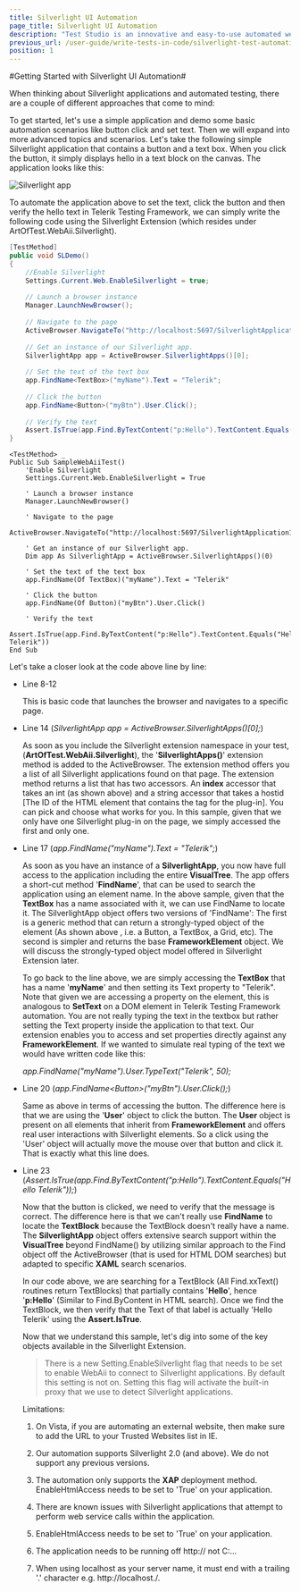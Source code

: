 ```yaml
---
title: Silverlight UI Automation
page_title: Silverlight UI Automation
description: "Test Studio is an innovative and easy-to-use automated web, WPF and load testing solution. Test Studio tests support essential technologies like ASP.NET AJAX, Silverlight, PHP and MVC. HTML5, Testing framework, functional testing, performance testing, load testing, exploratory testing, manual testing."
previous_url: /user-guide/write-tests-in-code/silverlight-test-automation/introduction.aspx, /user-guide/write-tests-in-code/silverlight-test-automation/introduction
position: 1
---
```

#Getting Started with Silverlight UI Automation#

When thinking about Silverlight applications and automated testing, there are a couple of different approaches that come to mind:
 
To get started, let's use a simple application and demo some basic automation scenarios like button click and set text. Then we will expand into more advanced topics and scenarios. Let's take the following simple Silverlight application that contains a button and a text box. When you click the button, it simply displays hello in a text block on the canvas. The application looks like this:

![Silverlight app][1]

To automate the application above to set the text, click the button and then verify the hello text in Telerik Testing Framework, we can simply write the following code using the Silverlight Extension (which resides under ArtOfTest.WebAii.Silverlight).

```C#
[TestMethod]
public void SLDemo()
{  
	//Enable Silverlight
	Settings.Current.Web.EnableSilverlight = true;
	 
	// Launch a browser instance
	Manager.LaunchNewBrowser();
	 
	// Navigate to the page
	ActiveBrowser.NavigateTo("http://localhost:5697/SilverlightApplication1Web/SilverlightApplication1TestPage.html");
	 
	// Get an instance of our Silverlight app.
	SilverlightApp app = ActiveBrowser.SilverlightApps()[0];
	 
	// Set the text of the text box
	app.FindName<TextBox>("myName").Text = "Telerik";
	 
	// Click the button
	app.FindName<Button>("myBtn").User.Click();
	 
	// Verify the text
	Assert.IsTrue(app.Find.ByTextContent("p:Hello").TextContent.Equals("Hello Telerik"));
}
```
 

```VB
<TestMethod> _
Public Sub SampleWebAiiTest()
    'Enable Silverlight
    Settings.Current.Web.EnableSilverlight = True
 
    ' Launch a browser instance
    Manager.LaunchNewBrowser()
 
    ' Navigate to the page
    ActiveBrowser.NavigateTo("http://localhost:5697/SilverlightApplication1Web/SilverlightApplication1TestPage.html")
 
    ' Get an instance of our Silverlight app.
    Dim app As SilverlightApp = ActiveBrowser.SilverlightApps()(0)
 
    ' Set the text of the text box
    app.FindName(Of TextBox)("myName").Text = "Telerik"
 
    ' Click the button
    app.FindName(Of Button)("myBtn").User.Click()
 
    ' Verify the text
    Assert.IsTrue(app.Find.ByTextContent("p:Hello").TextContent.Equals("Hello Telerik"))
End Sub
```
Let's take a closer look at the code above line by line:

* Line 8-12

	This is basic code that launches the browser and navigates to a specific page.

* Line 14 (*SilverlightApp app = ActiveBrowser.SilverlightApps()[0];*)

	As soon as you include the Silverlight extension namespace in your test, (**ArtOfTest.WebAii.Silverlight**), the '**SilverlightApps()**' extension method is added to the ActiveBrowser. The extension method offers you a list of all Silverlight applications found on that page. The extension method returns a list that has two accessors. An **index** accessor that takes an int (as shown above) and a string accessor that takes a hostid [The ID of the HTML element that contains the <object> tag for the plug-in]. You can pick and choose what works for you. In this sample, given that we only have one Silverlight plug-in on the page, we simply accessed the first and only one.

* Line 17 (*app.FindName<TextBox>("myName").Text = "Telerik";*)

	As soon as you have an instance of a **SilverlightApp**, you now have full access to the application including the entire **VisualTree**. The app offers a short-cut method '**FindName**', that can be used to search the application using an element name. In the above sample, given that the **TextBox** has a name associated with it, we can use FindName to locate it. The SilverlightApp object offers two versions of 'FindName': The first is a generic method that can return a strongly-typed object of the element (As shown above , i.e. a Button, a TextBox, a Grid, etc). The second is simpler and returns the base **FrameworkElement** object. We will discuss the strongly-typed object model offered in Silverlight Extension later.
 
	To go back to the line above, we are simply accessing the **TextBox** that has a name '**myName**' and then setting its Text property to "Telerik". Note that given we are accessing a property on the element, this is analogous to **SetText** on a DOM element in Telerik Testing Framework automation. You are not really typing the text in the textbox but rather setting the Text property inside the application to that text. Our extension enables you to access and set properties directly against any **FrameworkElement**. If we wanted to simulate real typing of the text we would have written code like this:
 
 
	*app.FindName<TextBox>("myName").User.TypeText("Telerik", 50);*

* Line 20 (*app.FindName\<Button>("myBtn").User.Click();*)

	Same as above in terms of accessing the button. The difference here is that we are using the '**User**' object to click the button. The **User** object is present on all elements that inherit from **FrameworkElement** and offers real user interactions with Silverlight elements. So a click using the 'User' object will actually move the mouse over that button and click it. That is exactly what this line does.

* Line 23 (*Assert.IsTrue(app.Find.ByTextContent("p:Hello").TextContent.Equals("Hello Telerik"));*) 

	Now that the button is clicked, we need to verify that the message is correct. The difference here is that we can't really use **FindName** to locate the **TextBlock** because the TextBlock doesn't really have a name. The **SilverlightApp** object offers extensive search support within the **VisualTree** beyond FindName() by utilizing similar approach to the Find object off the ActiveBrowser (that is used for HTML DOM searches) but adapted to specific **XAML** search scenarios.
 
	In our code above, we are searching for a TextBlock (All Find.xxText() routines return TextBlocks) that partially contains '**Hello**', hence '**p:Hello**' (Similar to Find.ByContent in HTML search). Once we find the TextBlock, we then verify that the Text of that label is actually 'Hello Telerik' using the **Assert.IsTrue**.

Now that we understand this sample, let's dig into some of the key objects available in the Silverlight Extension.

> There is a new Setting.EnableSilverlight flag that needs to be set to enable WebAii to connect to Silverlight applications. By default this setting is not on. Setting this flag will activate the built-in proxy that we use to detect Silverlight applications.

Limitations:

1. On Vista, if you are automating an external website, then make sure to add the URL to your Trusted Websites list in IE.

2. Our automation supports Silverlight 2.0 (and above). We do not support any previous versions.

3. The automation only supports the **XAP** deployment method.
EnableHtmlAccess needs to be set to 'True' on your application.

4. There are known issues with Silverlight applications that attempt to perform web service calls within the application.

5. EnableHtmlAccess needs to be set to 'True' on your application.

6. The application needs to be running off http:// not C:\...

7. When using localhost as your server name, it must end with a trailing '.' character e.g. http://localhost./.

[1]: /img/testing-framework/write-tests-in-code/silverlight-wpf-automation-wtc/silverlight-ui-automation/fig1.png